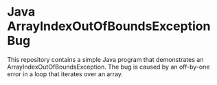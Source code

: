 # Java ArrayIndexOutOfBoundsException Bug

This repository contains a simple Java program that demonstrates an ArrayIndexOutOfBoundsException. The bug is caused by an off-by-one error in a loop that iterates over an array.